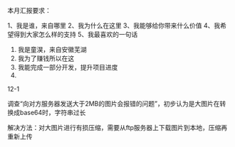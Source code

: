 本月汇报要求：

1、我是谁，来自哪里
2、我为什么在这里
3、我能够给你带来什么价值
4、我希望得到大家怎么样的支持
5、我最喜欢的一句话

1. 我是童淏，来自安徽芜湖
2. 我为了赚钱所以在这
3. 我能完成一部分开发，提升项目进度
4. 

12-1

调查“向对方服务器发送大于2MB的图片会报错的问题”，初步认为是大图片在转换成base64时，字符串过长

解决方法：对大图片进行有损压缩，需要从ftp服务器上下载图片到本地，压缩再重新上传

